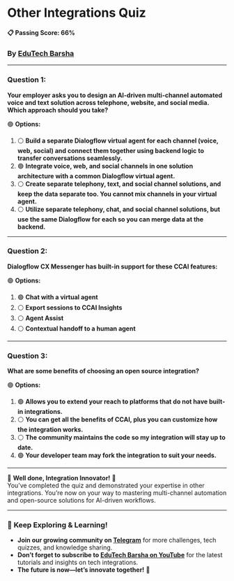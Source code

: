 # **Other Integrations Quiz**  
**📋 Passing Score: 66%**  
### By [EduTech Barsha](https://www.youtube.com/@edutechbarsha) 
---

### **Question 1:**  
**Your employer asks you to design an AI-driven multi-channel automated voice and text solution across telephone, website, and social media. Which approach should you take?**  

🟢 **Options:**  
1. ⚪ **Build a separate Dialogflow virtual agent for each channel (voice, web, social) and connect them together using backend logic to transfer conversations seamlessly.**  
2. 🟢 **Integrate voice, web, and social channels in one solution architecture with a common Dialogflow virtual agent.**  
3. ⚪ **Create separate telephony, text, and social channel solutions, and keep the data separate too. You cannot mix channels in your virtual agent.**  
4. ⚪ **Utilize separate telephony, chat, and social channel solutions, but use the same Dialogflow for each so you can merge data at the backend.**  

---

### **Question 2:**  
**Dialogflow CX Messenger has built-in support for these CCAI features:**  

🟢 **Options:**  
1. 🟢 **Chat with a virtual agent**  
2. ⚪ **Export sessions to CCAI Insights**  
3. ⚪ **Agent Assist**  
4. ⚪ **Contextual handoff to a human agent**  

---

### **Question 3:**  
**What are some benefits of choosing an open source integration?**  

🟢 **Options:**  
1. 🟢 **Allows you to extend your reach to platforms that do not have built-in integrations.**  
2. ⚪ **You can get all the benefits of CCAI, plus you can customize how the integration works.**  
3. ⚪ **The community maintains the code so my integration will stay up to date.**  
4. 🟢 **Your developer team may fork the integration to suit your needs.**  

---

🎉 **Well done, Integration Innovator!** 🎉  
You’ve completed the quiz and demonstrated your expertise in other integrations. You’re now on your way to mastering multi-channel automation and open-source solutions for AI-driven workflows.

---

### 🌟 **Keep Exploring & Learning!**  
- **Join our growing community on [Telegram](https://t.me/edutechbarsha)** for more challenges, tech quizzes, and knowledge sharing.  
- **Don’t forget to subscribe to [EduTech Barsha on YouTube](https://www.youtube.com/@edutechbarsha)** for the latest tutorials and insights on tech integrations.  
- **The future is now—let’s innovate together!** 🚀  
